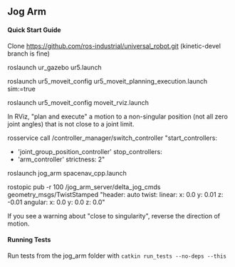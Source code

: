 ## Jog Arm

#### Quick Start Guide

Clone https://github.com/ros-industrial/universal_robot.git        (kinetic-devel branch is fine)

roslaunch ur_gazebo ur5.launch

roslaunch ur5_moveit_config ur5_moveit_planning_execution.launch sim:=true

roslaunch ur5_moveit_config moveit_rviz.launch

In RViz, "plan and execute" a motion to a non-singular position (not all zero joint angles) that is not close to a joint limit.

rosservice call /controller_manager/switch_controller "start_controllers:
- 'joint_group_position_controller'
stop_controllers:
- 'arm_controller'
strictness: 2"

roslaunch jog_arm spacenav_cpp.launch

rostopic pub -r 100 /jog_arm_server/delta_jog_cmds geometry_msgs/TwistStamped "header: auto
twist:
  linear:
    x: 0.0
    y: 0.01
    z: -0.01
  angular:
    x: 0.0
    y: 0.0
    z: 0.0"

If you see a warning about "close to singularity", reverse the direction of motion.

#### Running Tests

Run tests from the jog\_arm folder with `catkin run_tests --no-deps --this`

